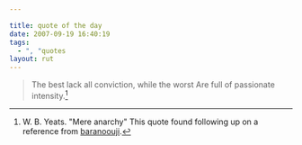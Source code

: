 ```yaml
---

title: quote of the day
date: 2007-09-19 16:40:19
tags:
  - ", "quotes
layout: rut
---
```


> The best lack all conviction, while the worst
> Are full of passionate intensity.[^200709192]

[^200709192]: W. B. Yeats.  "Mere anarchy"  This quote found following up on a reference from [baranoouji](http://baranoouji.livejournal.com/).

